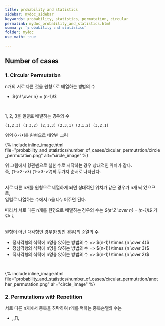 ```yaml
---
title: probability and statistics
sidebar: mydoc_sidebar
keywords: probability, statistics, permutation, circular
permalink: mydoc_probability_and_statistics.html
summary: "probability and statistics"
folder: mydoc
use_math: true

---
```


## Number of cases

### 1. Circular Permutation

n개의 서로 다른 것을 원형으로 배열하는 방법의 수 <br>

* ${n! \over n} = (n-1)!$

<br>

1, 2, 3을 일렬로 배열하는 경우의 수

    (1,2,3) (1,3,2) (2,1,3) (2,3,1) (3,1,2) (3,2,1)

위의 6가지를 원형으로 배열한 그림 <br>

{% include inline_image.html file="probability_and_statistics/number_of_cases/circular_permutation/circle_permutation.png" alt="circle_image" %}

위 그림에서 형관펜으로 칠한 수로 시작하는 경우 상대적인 위치가 같다. <br>
즉, (1->2->3) (1->3->2)의 두가지 순서로 나타난다. <br><br>

서로 다른 n개를 원형으로 배열하게 되면 상대적인 위치가 같은 경우가 n개 씩 있으므로, <br>
일렬로 나열하는 수에서 n을 나누어주면 된다.<br>

따라서 서로 다른 n개를 원형으로 배열하는 경우의 수는 *${n^2 \over n} = (n-1)!$* 가 된다.
<br><br>

원형이 아닌 다각형인 경우(대칭인 경우)의 순열의 수
* 정사각형의 식탁에 n명을 앉히는 방법의 수 => $(n-1)! \times {n \over 4}$
* 정삼각형의 식탁에 n명을 앉히는 방법의 수 => $(n-1)! \times {n \over 3}$
* 직사각형의 식탁에 n명을 앉히는 방법의 수 => $(n-1)! \times {n \over 2}$
<br>

{% include inline_image.html file="probability_and_statistics/number_of_cases/circular_permutation/another_permutation.png" alt="circle_image" %}


### 2. Permutations with Repetition

서로 다른 n개에서 중복을 허락하여 r개를 택하는 중복순열의 수는<br>

* $_{n}\mathrm{\Pi}_{r}$